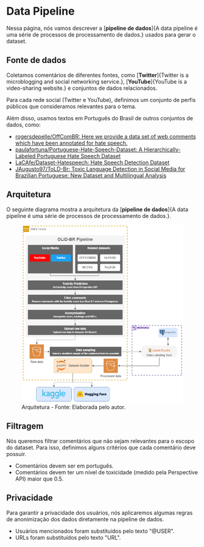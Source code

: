 # Data Pipeline

Nessa página, nós vamos descrever a [**pipeline de dados**]{A data pipeline é uma série de processos de processamento de dados.} usados para gerar o dataset.

## Fonte de dados

Coletamos comentários de diferentes fontes, como [**Twitter**]{Twitter is a microblogging and social networking service.}, [**YouTube**]{YouTube is a video-sharing website.} e conjuntos de dados relacionados.

Para cada rede social (Twitter e YouTube), definimos um conjunto de perfis públicos que consideramos relevantes para o tema.

Além disso, usamos textos em Português do Brasil de outros conjuntos de dados, como:

- [rogersdepelle/OffComBR: Here we provide a data set of web comments which have been annotated for hate speech.](https://github.com/rogersdepelle/OffComBR)
- [paulafortuna/Portuguese-Hate-Speech-Dataset: A Hierarchically-Labeled Portuguese Hate Speech Dataset](https://github.com/paulafortuna/Portuguese-Hate-Speech-Dataset)
- [LaCAfe/Dataset-Hatespeech: Hate Speech Detection Dataset](https://github.com/LaCAfe/Dataset-Hatespeech)
- [JAugusto97/ToLD-Br: Toxic Language Detection in Social Media for Brazilian Portuguese: New Dataset and Multilingual Analysis](https://github.com/JAugusto97/ToLD-Br)

## Arquitetura

O seguinte diagrama mostra a arquitetura da [**pipeline de dados**]{A data pipeline é uma série de processos de processamento de dados.}.

<figure>
  <img src="images/data-pipeline.png"/>
  <figcaption>Arquitetura - Fonte: Elaborada pelo autor.</figcaption>
</figure>

## Filtragem

Nós queremos filtrar comentários que não sejam relevantes para o escopo do dataset. Para isso, definimos alguns critérios que cada comentário deve possuir.

- Comentários devem ser em português.
- Comentários devem ter um nível de toxicidade (medido pela Perspective API) maior que 0.5.

## Privacidade

Para garantir a privacidade dos usuários, nós aplicaremos algumas regras de anonimização dos dados diretamente na pipeline de dados.

- Usuários mencionados foram substituídos pelo texto "@USER".
- URLs foram substituídos pelo texto "URL".